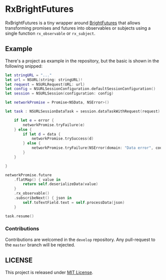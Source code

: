 # RxBrightFutures

RxBrightFutures is a tiny wrapper around [BrightFutures](https://github.com/Thomvis/BrightFutures) that allows transforming promises and futures into observables or subjects using a single function `rx_observable` or `rx_subject`.

## Example

There's a project as example in the repository, but the basic is shown in the following snipped:

```swift
let stringURL = "..."        
let url = NSURL(string: stringURL)!
let request = NSURLRequest(URL: url)
let config = NSURLSessionConfiguration.defaultSessionConfiguration()
let session = NSURLSession(configuration: config)

let networkPromise = Promise<NSData, NSError>()

let task : NSURLSessionDataTask = session.dataTaskWithRequest(request) { (data, response, error) in

    if let e = error {
        networkPromise.tryFailure(e)
    } else {
        if let d = data {
            networkPromise.trySuccess(d)
        } else {
            networkPromise.tryFailure(NSError(domain: "Data error", code: -1, userInfo: nil))
        }
    }

}

networkPromise.future
	.flatMap() { value in
    	return self.deserializeData(value)
	}
	.rx_observable()
	.subscribeNext() { json in
    	self.toTextField.text = self.processData(json)
	}

task.resume()
```

### Contributions

Contributions are welcomed in the `develop` repository. Any pull-request to the `master` branch will be rejected.

## LICENSE

This project is released under [MIT License](LICENSE).